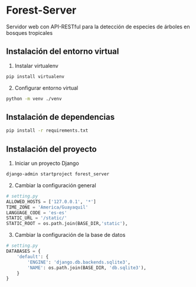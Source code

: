 # Forest-Server
Servidor web con API-RESTful para la detección de especies de árboles en bosques tropicales

## Instalación del entorno virtual
1. Instalar virtualenv
```bash
pip install virtualenv
```

2. Configurar entorno virtual
```bash
python -m venv ./venv
```


## Instalación de dependencias
```bash
pip install -r requirements.txt
```


## Instalación del proyecto
1. Iniciar un proyecto Django
```bash
django-admin startproject forest_server
```

2. Cambiar la configuración general
```python
# setting.py
ALLOWED_HOSTS = ['127.0.0.1', '*']
TIME_ZONE = 'America/Guayaquil'
LANGUAGE_CODE = 'es-es'
STATIC_URL = '/static/'
STATIC_ROOT = os.path.join(BASE_DIR,'static'),
```

3. Cambiar la configuración de la base de datos
```python
# setting.py
DATABASES = {
    'default': {
        'ENGINE': 'django.db.backends.sqlite3',
        'NAME': os.path.join(BASE_DIR, 'db.sqlite3'),
    }
}
```